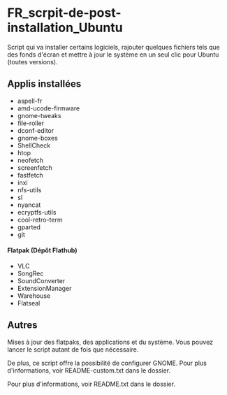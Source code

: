 # FR_scrpit-de-post-installation_Ubuntu
Script qui va installer certains logiciels, rajouter quelques fichiers tels que des fonds d'écran et mettre à jour le système en un seul clic pour Ubuntu (toutes versions).

## Applis installées

- aspell-fr 
- amd-ucode-firmware 
- gnome-tweaks 
- file-roller 
- dconf-editor 
- gnome-boxes 
- ShellCheck 
- htop 
- neofetch 
- screenfetch 
- fastfetch 
- inxi 
- nfs-utils 
- sl 
- nyancat 
- ecryptfs-utils 
- cool-retro-term 
- gparted 
- git

#### Flatpak (Dépôt Flathub)

- VLC 
- SongRec 
- SoundConverter 
- ExtensionManager
- Warehouse
- Flatseal

## Autres

Mises à jour des flatpaks, des applications et du système. Vous pouvez lancer le script autant de fois que nécessaire.

De plus, ce script offre la possibilité de configurer GNOME. Pour plus d'informations, voir README-custom.txt dans le dossier.

Pour plus d'informations, voir README.txt dans le dossier.
